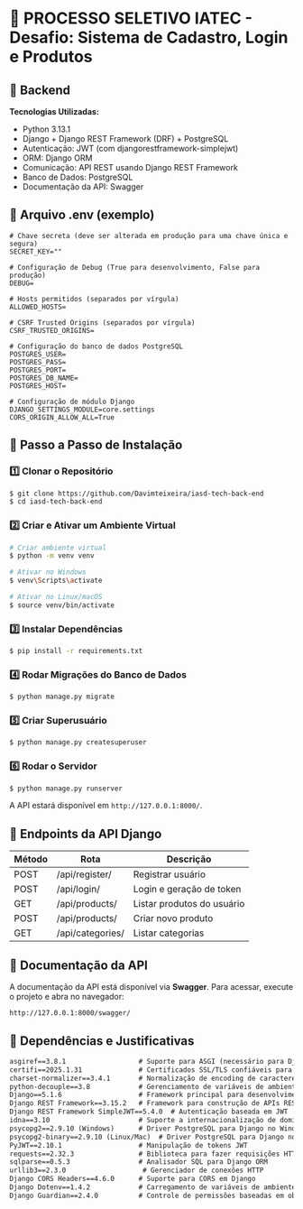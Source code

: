 # 📌 PROCESSO SELETIVO IATEC - Desafio: Sistema de Cadastro, Login e Produtos

## 🚀 Backend

**Tecnologias Utilizadas:**

- Python 3.13.1
- Django + Django REST Framework (DRF) + PostgreSQL
- Autenticação: JWT (com djangorestframework-simplejwt)
- ORM: Django ORM
- Comunicação: API REST usando Django REST Framework
- Banco de Dados: PostgreSQL
- Documentação da API: Swagger

## 📜 Arquivo .env (exemplo)

```env
# Chave secreta (deve ser alterada em produção para uma chave única e segura)
SECRET_KEY=""

# Configuração de Debug (True para desenvolvimento, False para produção)
DEBUG=

# Hosts permitidos (separados por vírgula)
ALLOWED_HOSTS=

# CSRF Trusted Origins (separados por vírgula)
CSRF_TRUSTED_ORIGINS=

# Configuração do banco de dados PostgreSQL
POSTGRES_USER=
POSTGRES_PASS=
POSTGRES_PORT=
POSTGRES_DB_NAME=
POSTGRES_HOST=

# Configuração de módulo Django
DJANGO_SETTINGS_MODULE=core.settings
CORS_ORIGIN_ALLOW_ALL=True
```

## 📌 Passo a Passo de Instalação

### 1️⃣ Clonar o Repositório

```sh
$ git clone https://github.com/Davimteixeira/iasd-tech-back-end
$ cd iasd-tech-back-end
```

### 2️⃣ Criar e Ativar um Ambiente Virtual

```sh
# Criar ambiente virtual
$ python -m venv venv

# Ativar no Windows
$ venv\Scripts\activate

# Ativar no Linux/macOS
$ source venv/bin/activate
```

### 3️⃣ Instalar Dependências

```sh
$ pip install -r requirements.txt
```

### 4️⃣ Rodar Migrações do Banco de Dados

```sh
$ python manage.py migrate
```

### 5️⃣ Criar Superusuário

```sh
$ python manage.py createsuperuser
```

### 6️⃣ Rodar o Servidor

```sh
$ python manage.py runserver
```

A API estará disponível em `http://127.0.0.1:8000/`.

## 📌 Endpoints da API Django

| Método | Rota             | Descrição                  |
| ------ | ---------------- | -------------------------- |
| POST   | /api/register/   | Registrar usuário          |
| POST   | /api/login/      | Login e geração de token   |
| GET    | /api/products/   | Listar produtos do usuário |
| POST   | /api/products/   | Criar novo produto         |
| GET    | /api/categories/ | Listar categorias          |

## 📖 Documentação da API

A documentação da API está disponível via **Swagger**.
Para acessar, execute o projeto e abra no navegador:

```
http://127.0.0.1:8000/swagger/
```

## 📜 Dependências e Justificativas

```txt
asgiref==3.8.1                  # Suporte para ASGI (necessário para Django)
certifi==2025.1.31              # Certificados SSL/TLS confiáveis para requisições HTTP seguras
charset-normalizer==3.4.1       # Normalização de encoding de caracteres em requisições
python-decouple==3.8            # Gerenciamento de variáveis de ambiente (utilizado no .env)
Django==5.1.6                   # Framework principal para desenvolvimento web
Django REST Framework==3.15.2   # Framework para construção de APIs REST
Django REST Framework SimpleJWT==5.4.0  # Autenticação baseada em JWT
idna==3.10                      # Suporte a internacionalização de domínios e URLs
psycopg2==2.9.10 (Windows)      # Driver PostgreSQL para Django no Windows
psycopg2-binary==2.9.10 (Linux/Mac)  # Driver PostgreSQL para Django no Linux/Mac
PyJWT==2.10.1                   # Manipulação de tokens JWT
requests==2.32.3                # Biblioteca para fazer requisições HTTP
sqlparse==0.5.3                 # Analisador SQL para Django ORM
urllib3==2.3.0                   # Gerenciador de conexões HTTP
Django CORS Headers==4.6.0      # Suporte para CORS em Django
Django Dotenv==1.4.2            # Carregamento de variáveis de ambiente em Django
Django Guardian==2.4.0          # Controle de permissões baseadas em objetos
```
